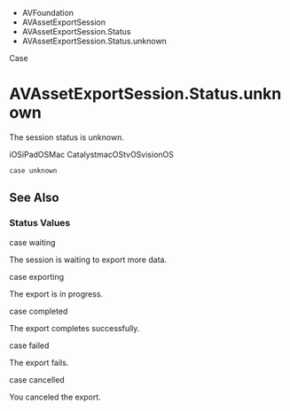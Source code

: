 

- AVFoundation
- AVAssetExportSession
- AVAssetExportSession.Status
-  AVAssetExportSession.Status.unknown 

Case

# AVAssetExportSession.Status.unknown

The session status is unknown.

iOSiPadOSMac CatalystmacOStvOSvisionOS

``` source
case unknown
```

## See Also

### Status Values

case waiting

The session is waiting to export more data.

case exporting

The export is in progress.

case completed

The export completes successfully.

case failed

The export fails.

case cancelled

You canceled the export.

